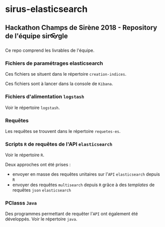 # sirus-elasticsearch
## Hackathon Champs de Sirène 2018 - Repository de l'équipe sir👓gle

Ce repo comprend les livrables de l'équipe.

### Fichiers de paramétrages elasticsearch

Ces fichiers se situent dans le répertoire `creation-indices`.

Ces fichiers sont à lancer dans la console de `Kibana`. 

### Fichiers d'alimentation `logstash`

Voir le répertoire `logstash`.

### Requêtes

Les requêtes se trouvent dans le répertoire `requetes-es`.

### Scripts `R` de requêtes de l'API `elasticsearch`

Voir le répertoire `R`.

Deux approches ont été prises :

- envoyer en masse des requêtes unitaires sur l'`API` `elasticsearch` depuis `R`
- envoyer des requêtes `multisearch` depuis `R` grâce à des *templates* de requêtes `json` `elasticsearch`

### PClasss `Java` 

Des programmes permettant de requêter l'`API` ont également été développés.
 Voir le répertoire `java`.
